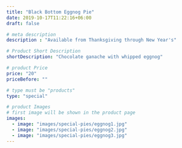 ```yaml
---
title: "Black Bottom Eggnog Pie"
date: 2019-10-17T11:22:16+06:00
draft: false

# meta description
description : "Available from Thanksgiving through New Year's"

# Product Short Description
shortDescription: "Chocolate ganache with whipped eggnog"

# product Price
price: "20"
priceBefore: ""

# type must be "products"
type: "special"

# product Images
# first image will be shown in the product page
images:
  - image: "images/special-pies/eggnog1.jpg"
  - image: "images/special-pies/eggnog2.jpg"
  - image: "images/special-pies/eggnog3.jpg"
---
```

